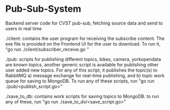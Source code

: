 # Pub-Sub-System
Backend server code for CVST pub-sub, fetching source data and send to users in real time

./client:
contains the user program for receiving the subscribe content. The exe file is provided on the Frontend UI for the user to download. To run it, "go run ./client/subscriber_receive.go <user email>"
 
./pub:
 scripts for publishing different topics, bikes, camera, yorkopendata are known topics, another generic script is available for publishing other user added new topics. For any of this script, it publishes the topic(s) to RabbitMQ a) message exchange for real-time publishing, and b) topic work queue for saving to MongoDB. To run any of these scripts, run "go run ./pub/<publish_script.go>"
  
./save_to_db:
 contains work scripts for saving topics to MongoDB. to run any of these, run "go run ./save_to_dv/<save_script.go>"

